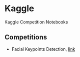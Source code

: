 # Kaggle



Kaggle Competition Notebooks



## Competitions

* Facial Keypoints Detection, [link](https://www.kaggle.com/c/facial-keypoints-detection)
